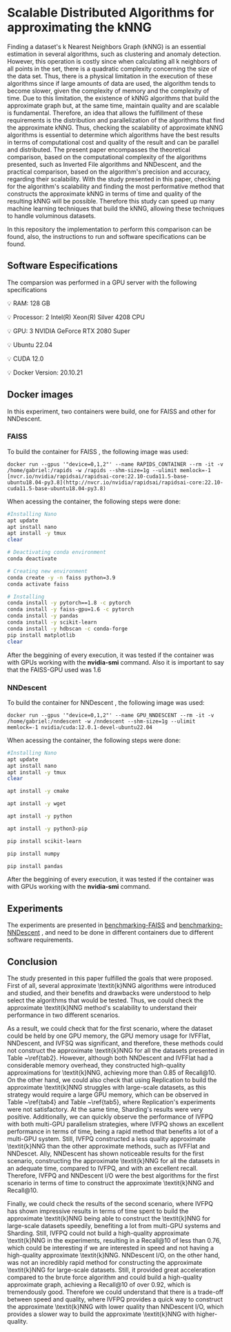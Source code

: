 # Scalable Distributed Algorithms for approximating the kNNG

Finding a dataset's k Nearest Neighbors Graph (kNNG) is an essential estimation in several algorithms, such as clustering and anomaly detection. However, this operation is costly since when calculating all k neighbors of all points in the set, there is a quadratic complexity concerning the size of the data set. Thus, there is a physical limitation in the execution of these algorithms since if large amounts of data are used, the algorithm tends to become slower, given the complexity of memory and the complexity of time. Due to this limitation, the existence of kNNG algorithms that build the approximate graph but, at the same time, maintain quality and are scalable is fundamental. Therefore, an idea that allows the fulfillment of these requirements is the distribution and parallelization of the algorithms that find the approximate kNNG. Thus, checking the scalability of approximate kNNG algorithms is essential to determine which algorithms have the best results in terms of computational cost and quality of the result and can be parallel and distributed. The present paper encompasses the theoretical comparison, based on the computational complexity of the algorithms presented, such as Inverted File algorithms and NNDescent, and the practical comparison, based on the algorithm's precision and accuracy, regarding their scalability. With the study presented in this paper, checking for the algorithm's scalability and finding the most performative method that constructs the approximate kNNG in terms of time and quality of the resulting kNNG will be possible. Therefore this study can speed up many machine learning techniques that build the kNNG, allowing these techniques to handle voluminous datasets.

In this repository the implementation to perform this comparison can be found, also, the instructions to run and software specifications can be found.

## Software Especifications

The comparsion was performed in a GPU server with the following specifications

<aside>
💡 RAM: 128 GB
	
💡 Processor: 2 Intel(R) Xeon(R) Silver 4208 CPU

💡 GPU: 3 NVIDIA GeForce RTX 2080 Super

💡 Ubuntu 22.04

💡 CUDA 12.0

💡 Docker Version: 20.10.21

</aside>

## Docker images 

In this experiment, two containers were build, one for FAISS and other for NNDescent.

### FAISS

To build the container for FAISS , the following image was used:

```
docker run --gpus '"device=0,1,2"' --name RAPIDS_CONTAINER --rm -it -v /home/gabriel:/rapids -w /rapids --shm-size=1g --ulimit memlock=-1 [nvcr.io/nvidia/rapidsai/rapidsai-core:22.10-cuda11.5-base-ubuntu18.04-py3.8](http://nvcr.io/nvidia/rapidsai/rapidsai-core:22.10-cuda11.5-base-ubuntu18.04-py3.8)
```

When acessing the container, the following steps were done:

```bash
#Installing Nano
apt update
apt install nano
apt install -y tmux
clear 

# Deactivating conda environment
conda deactivate

# Creating new environment
conda create -y -n faiss python=3.9
conda activate faiss

# Installing
conda install -y pytorch==1.8 -c pytorch
conda install -y faiss-gpu=1.6 -c pytorch
conda install -y pandas
conda install -y scikit-learn
conda install -y hdbscan -c conda-forge
pip install matplotlib
clear
```

After the beggining of every execution, it was tested if the container was with GPUs working with the **************nvidia-smi************** command. Also it is important to say that the FAISS-GPU used was 1.6

### NNDescent

To build the container for NNDescent , the following image was used:

```
docker run --gpus '"device=0,1,2"' --name GPU_NNDESCENT --rm -it -v /home/gabriel:/nndescent -w /nndescent --shm-size=1g --ulimit memlock=-1 nvidia/cuda:12.0.1-devel-ubuntu22.04
```

When acessing the container, the following steps were done:

```bash
#Installing Nano
apt update
apt install nano
apt install -y tmux
clear 

apt install -y cmake

apt install -y wget

apt install -y python

apt install -y python3-pip

pip install scikit-learn

pip install numpy

pip install pandas


```

After the beggining of every execution, it was tested if the container was with GPUs working with the **************nvidia-smi************** command. 

## Experiments

The experiments are presented in 
[benchmarking-FAISS](https://github.com/gorlando04/Scalable-distributed-algorithms-for-approximating-the-kNNG/tree/main/benchmarking-FAISS)  and 
[benchmarking-NNDescent](https://github.com/gorlando04/Scalable-distributed-algorithms-for-approximating-the-kNNG/tree/main/benchmarking-NNDescent) , 
and need to be done in different containers due to different software requirements.




## Conclusion


The study presented in this paper fulfilled the goals that were proposed. First of all, several approximate \textit{k}NNG algorithms were introduced and studied, and their benefits and drawbacks were understood to help select the algorithms that would be tested. Thus, we could check the approximate \textit{k}NNG method's scalability to understand their performance in two different scenarios.

As a result, we could check that for the first scenario, where the dataset could be held by one GPU memory, the GPU memory usage for IVFFlat, NNDescent, and IVFSQ was significant, and therefore, these methods could not construct the approximate \textit{k}NNG for all the datasets presented in Table ~\ref{tab2}. However, although both NNDescent and IVFFlat had a considerable memory overhead, they constructed high-quality approximations for \textit{k}NNG, achieving more than 0.85 of Recall@10. On the other hand, we could also check that using Replication to build the approximate \textit{k}NNG struggles with large-scale datasets, as this strategy would require a large GPU memory, which can be observed in Table ~\ref{tab4} and Table ~\ref{tab5}, where Replication's experiments were not satisfactory. At the same time, Sharding's results were very positive. Additionally, we can quickly observe the performance of IVFPQ with both multi-GPU parallelism strategies, where IVFPQ shows an excellent performance in terms of time, being a rapid method that benefits a lot of a multi-GPU system. Still, IVFPQ constructed a less quality approximate \textit{k}NNG than the other approximate methods, such as IVFFlat and NNDescet. Ally, NNDescent has shown noticeable results for the first scenario, constructing the approximate \textit{k}NNG for all the datasets in an adequate time, compared to IVFPQ, and with an excellent recall. Therefore, IVFPQ and NNDescent I/O were the best algorithms for the first scenario in terms of time to construct the approximate \textit{k}NNG and Recall@10.

Finally, we could check the results of the second scenario, where IVFPQ has shown impressive results in terms of time spent to build the approximate \textit{k}NNG being able to construct the \textit{k}NNG for large-scale datasets speedily, benefiting a lot from multi-GPU systems and Sharding. Still, IVFPQ could not build a high-quality approximate \textit{k}NNG in the experiments, resulting in a Recall@10 of less than 0.76, which could be interesting if we are interested in speed and not having a high-quality approximate \textit{k}NNG. NNDescent I/O, on the other hand, was not an incredibly rapid method for constructing the approximate \textit{k}NNG for large-scale datasets. Still, it provided great acceleration compared to the brute force algorithm and could build a high-quality approximate graph, achieving a Recall@10 of over 0.92, which is tremendously good. Therefore we could understand that there is a trade-off between speed and quality, where IVFPQ provides a quick way to construct the approximate \textit{k}NNG with lower quality than NNDescent I/O, which provides a slower way to build the approximate \textit{k}NNG with higher-quality.
